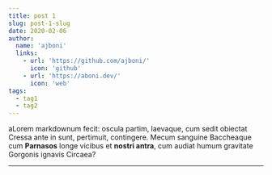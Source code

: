 ```yaml
---
title: post 1
slug: post-1-slug
date: 2020-02-06
author:
  name: 'ajboni'
  links:
    - url: 'https://github.com/ajboni/'
      icon: 'github'
    - url: 'https://aboni.dev/'
      icon: 'web'
tags:
  - tag1
  - tag2
---
```


aLorem markdownum fecit: oscula partim, laevaque, cum sedit obiectat Cressa ante
in sunt, pertimuit, contingere. Mecum sanguine Baccheaque cum **Parnasos** longe
vicibus et **nostri antra**, cum audiat humum gravitate Gorgonis ignavis
Circaea?

---
